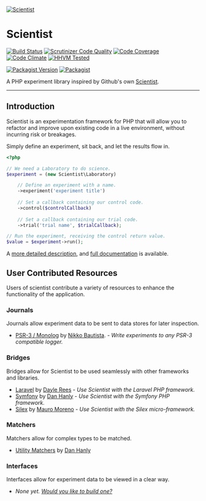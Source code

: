 [![Scientist](scientist.png)](https://packagist.org/packages/daylerees/scientist)

# Scientist

[![Build Status](https://travis-ci.org/daylerees/scientist.svg?branch=master)](https://travis-ci.org/daylerees/scientist)
[![Scrutinizer Code Quality](https://scrutinizer-ci.com/g/daylerees/scientist/badges/quality-score.png?b=master)](https://scrutinizer-ci.com/g/daylerees/scientist/?branch=master)
[![Code Coverage](https://scrutinizer-ci.com/g/daylerees/scientist/badges/coverage.png?b=master)](https://scrutinizer-ci.com/g/daylerees/scientist/?branch=master)
[![Code Climate](https://codeclimate.com/github/daylerees/scientist/badges/gpa.svg)](https://codeclimate.com/github/daylerees/scientist)
[![HHVM Tested](https://img.shields.io/hhvm/daylerees/scientist.svg)](https://travis-ci.org/daylerees/scientist)

[![Packagist Version](https://img.shields.io/packagist/v/daylerees/scientist.svg)](https://packagist.org/packages/daylerees/scientist)
[![Packagist](https://img.shields.io/packagist/dt/daylerees/scientist.svg)](https://packagist.org/packages/daylerees/scientist)

A PHP experiment library inspired by Github's own [Scientist](https://github.com/github/scientist).

---

## Introduction

Scientist is an experimentation framework for PHP that will allow you to refactor and improve upon existing code in a live environment, without incurring risk or breakages.

Simply define an experiment, sit back, and let the results flow in.

```php
<?php

// We need a Laboratory to do science.
$experiment = (new Scientist\Laboratory)

    // Define an experiment with a name.
    ->experiment('experiment title')
    
    // Set a callback containing our control code.
    ->control($controlCallback)
    
    // Set a callback containing our trial code.
    ->trial('trial name', $trialCallback);

// Run the experiment, receiving the control return value.
$value = $experiment->run();
```

A [more detailed description](https://scientist.readme.io/docs/introduction), and [full documentation](https://scientist.readme.io/) is available.

## User Contributed Resources

Users of scientist contribute a variety of resources to enhance the functionality of the application.

### Journals

Journals allow experiment data to be sent to data stores for later inspection.

- [PSR-3 / Monolog](https://github.com/nikkobautista/scientist-psr3-journal) by [Nikko Bautista](https://github.com/nikkobautista). - *Write experiments to any PSR-3 compatible logger.*

### Bridges

Bridges allow for Scientist to be used seamlessly with other frameworks and libraries.

- [Laravel](https://github.com/daylerees/scientist-laravel) by [Dayle Rees](https://github.com/daylerees) - *Use Scientist with the Laravel PHP framework.*
- [Symfony](https://packagist.org/packages/danhanly/scientist-symfony) by [Dan Hanly](https://github.com/danhanly) - *Use Scientist with the Symfony PHP framework.*
- [Silex](https://packagist.org/packages/mauro-moreno/silex-scientist) by [Mauro Moreno](https://github.com/mauro-moreno) - *Use Scientist with the Silex micro-framework.*

### Matchers

Matchers allow for complex types to be matched.

- [Utility Matchers](https://packagist.org/packages/danhanly/scientist-utility-matcher) by [Dan Hanly](https://github.com/danhanly)

### Interfaces

Interfaces allow for experiment data to be viewed in a clear way.

- *None yet. [Would you like to build one?](CONTRIBUTING.md)*
